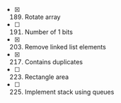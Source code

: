 - [x] 189. Rotate array
- [ ] 191. Number of 1 bits
- [x] 203. Remove linked list elements
- [x] 217. Contains duplicates
- [ ] 223. Rectangle area
- [ ] 225. Implement stack using queues
